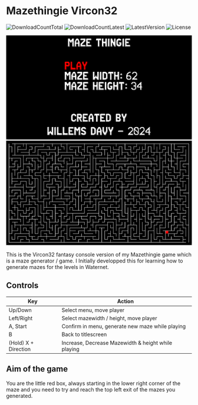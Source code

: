 # Mazethingie Vircon32
![DownloadCountTotal](https://img.shields.io/github/downloads/joyrider3774/mazethingie_vircon32/total?label=total%20downloads&style=plastic) ![DownloadCountLatest](https://img.shields.io/github/downloads/joyrider3774/mazethingie_vircon32/latest/total?style=plastic) ![LatestVersion](https://img.shields.io/github/v/tag/joyrider3774/mazethingie_vircon32?label=Latest%20version&style=plastic) ![License](https://img.shields.io/github/license/joyrider3774/mazethingie_vircon32?style=plastic)

![screenshot 1](screenshots/screenshot1.png)  ![screenshot 2](screenshots/screenshot2.png)

This is the Vircon32 fantasy console version of my Mazethingie game which is a maze generator / game. I Initially developped this for learning how to generate mazes for the levels in Waternet. 

## Controls

| Key        | Action                                           |
|------------|--------------------------------------------------|
| Up/Down    | Select menu, move player                         |
| Left/Right | Select mazewidth / height, move player           |
| A, Start   | Confirm in menu, generate new maze while playing |
| B          | Back to titlescreen                              |
| (Hold) X + Direction | Increase, Decrease Mazewidth & height while playing |
## Aim of the game
You are the little red box, always starting in the lower right corner of the maze and you need to try and reach the top left exit of the mazes you generated.
